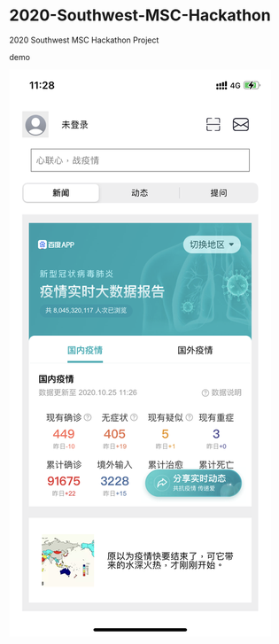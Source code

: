 # 2020-Southwest-MSC-Hackathon
2020 Southwest MSC Hackathon Project

demo

![Demo Image](https://github.com/mizu-bai/2020-Southwest-MSC-Hackathon/raw/main/demo.png)